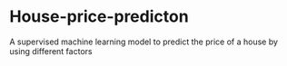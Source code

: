 # House-price-predicton
A supervised machine learning model to predict the price of a house by using different factors

